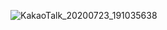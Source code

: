 ![KakaoTalk_20200723_191035638](https://user-images.githubusercontent.com/51075438/88275389-4b08d280-cd18-11ea-9eb1-daa3fdabfdc3.jpg)
